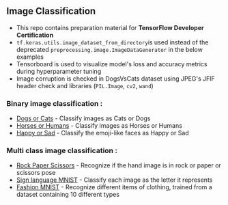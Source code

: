 
## Image Classification

- This repo contains preparation material for **TensorFlow Developer Certification**
- ```tf.keras.utils.image_dataset_from_directory```is used instead of the deprecated ```preprocessing.image.ImageDataGenerator``` in the below examples
- Tensorboard is used to visualize model's loss and accuracy metrics during hyperparameter tuning
- Image corruption is checked in DogsVsCats dataset using JPEG's JFIF header check and libraries (```PIL.Image```, ```cv2```, ```wand```)

### Binary image classification :

- [Dogs or Cats](https://github.com/resh22an/computer-vision/blob/add42633516764693e8bbe8eea0ba1a912bd0929/binary-image-classification/DogsVsCats.ipynb) - Classify images as Cats or Dogs
- [Horses or Humans](https://github.com/resh22an/computer-vision/blob/add42633516764693e8bbe8eea0ba1a912bd0929/binary-image-classification/HorsesHumans.ipynb) - Classify images as Horses or Humans
- [Happy or Sad](https://github.com/resh22an/computer-vision/blob/add42633516764693e8bbe8eea0ba1a912bd0929/binary-image-classification/HappySad.ipynb) - Classify the emoji-like faces as Happy or Sad
    

### Multi class image classification :

- [Rock Paper Scissors](https://github.com/resh22an/computer-vision/blob/43995b695cf161e15e6f6e53157c22a01cfe3319/multiclass-image-classification/RockPaperScissors.ipynb) - Recognize if the hand image is in rock or paper or scissors pose
- [Sign language MNIST](https://github.com/resh22an/computer-vision/blob/1114e369647df6bb34cc03d8fab759b3a46f85d4/multiclass-image-classification/SignLanguageMNIST.ipynb) - Classify each image as the letter it represents
- [Fashion MNIST](https://github.com/resh22an/computer-vision/blob/43995b695cf161e15e6f6e53157c22a01cfe3319/multiclass-image-classification/FashionMNIST.ipynb) - Recognize different items of clothing, trained from a dataset containing 10 different types
